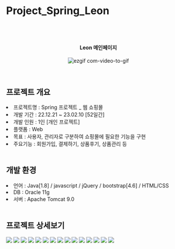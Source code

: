 # Project_Spring_Leon

<br><br>

<div align="center">
<h4> Leon 메인페이지 </h4>

![ezgif com-video-to-gif](https://user-images.githubusercontent.com/109928969/221394838-310a281f-5b5d-4718-9253-25bd72184c12.gif)

</div>

<br>
<h2>프로젝트 개요</h2>
<li>프로젝트명 : Spring 프로젝트 _ 웹 쇼핑몰</li>
<li>개발 기간 : 22.12.21 ~ 23.02.10 [52일간] </li>
<li>개발 인원 : 1인 [개인 프로젝트]</li>
<li>플랫폼 : Web </li>
<li>목표 : 사용자, 관리자로 구분하여 쇼핑몰에 필요한 기능을 구현 </li>
<li>주요기능 : 회원가입, 결제하기, 상품후기, 상품관리 등</li>
<br>

<h2>개발 환경</h2>
<li>언어 : Java[1.8] / javascript / jQuery / bootstrap[4.6] / HTML/CSS</li>
<li>DB : Oracle 11g </li>
<li>서버 : Apache Tomcat 9.0</li>
<br>

<h2>프로젝트 상세보기</h2>

<img src = https://user-images.githubusercontent.com/109928969/221925135-9dc96f87-0487-4fb9-bf01-73c489786ea3.jpg>
<img src = https://user-images.githubusercontent.com/109928969/221925563-393fdb54-6b57-4a09-9abc-bb5118c98d49.jpg>
<img src = https://user-images.githubusercontent.com/109928969/221925577-23946514-db3d-4a10-950b-66e8f514fef9.jpg>
<img src = https://user-images.githubusercontent.com/109928969/221925586-def651c0-2ba6-4b83-b230-0f0506732688.jpg>
<img src = https://user-images.githubusercontent.com/109928969/221925600-55318192-9661-4f60-ae21-412b90b591fd.jpg>
<img src = https://user-images.githubusercontent.com/109928969/221925612-9f9ba915-5ea4-4fb7-9a2e-0951504d4566.jpg>
<img src = https://user-images.githubusercontent.com/109928969/221925615-ed55af89-7d8f-4dda-8722-9773bbd14ee0.jpg>
<img src = https://user-images.githubusercontent.com/109928969/221925618-ad2ebd73-6178-4d42-9153-dd7b249960eb.jpg>
<img src = https://user-images.githubusercontent.com/109928969/221925624-7ecce40d-a17a-4b1c-9a65-6a99611c7fe4.jpg>
<img src = https://user-images.githubusercontent.com/109928969/221925627-fce00dc2-f031-410c-8639-c4122848e774.jpg>
<img src = https://user-images.githubusercontent.com/109928969/221925630-f5507302-a562-47f3-acac-dbb200eb4056.jpg>
<img src = https://user-images.githubusercontent.com/109928969/221925632-522a0c41-b5b0-4d4d-aa18-01ebba95fcc6.jpg>
<img src = https://user-images.githubusercontent.com/109928969/221925636-a7263801-d58a-4324-ad8b-302ffe94ecbe.jpg>
<img src = https://user-images.githubusercontent.com/109928969/221925638-6248e62f-d034-4aa4-8aff-92ade2ee49f3.jpg>
<img src = https://user-images.githubusercontent.com/109928969/221925642-57e80e27-a32c-472f-b735-d01495e7d178.jpg>


